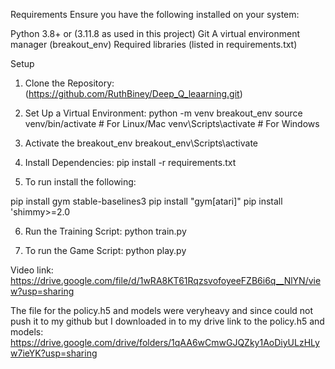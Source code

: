 Requirements
Ensure you have the following installed on your system:

Python 3.8+ or (3.11.8 as used in this project)
Git
A virtual environment manager (breakout_env)
Required libraries (listed in requirements.txt)

Setup

1. Clone the Repository:
   (https://github.com/RuthBiney/Deep_Q_leaarning.git)

2. Set Up a Virtual Environment:
   python -m venv breakout_env
   source venv/bin/activate # For Linux/Mac
   venv\Scripts\activate # For Windows

3. Activate the breakout_env
   breakout_env\Scripts\activate

4. Install Dependencies:
   pip install -r requirements.txt

5. To run install the following:

pip install gym stable-baselines3
pip install "gym[atari]"
pip install 'shimmy>=2.0

6. Run the Training Script:
   python train.py

7. To run the Game Script:
   python play.py

Video link:
https://drive.google.com/file/d/1wRA8KT61RqzsvofoyeeFZB6i6q__NlYN/view?usp=sharing

The file for the policy.h5 and models were veryheavy and since could not push it to my github but I downloaded in to my drive
link to the policy.h5 and models: https://drive.google.com/drive/folders/1qAA6wCmwGJQZky1AoDiyULzHLyw7ieYK?usp=sharing
